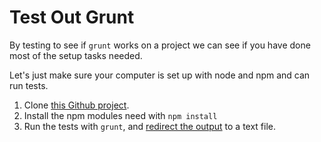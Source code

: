 # Test Out Grunt

By testing to see if `grunt` works on a project we can see if you have done most
of the setup tasks needed.

Let's just make sure your computer is set up with node and npm and can run tests.

1. Clone [this Github project](https://github.com/codefellows/simple_grunt).
2. Install the npm modules need with `npm install`
3. Run the tests with `grunt`, and [redirect the output](http://linuxcommand.org/lts0060.php)
 to a text file.
